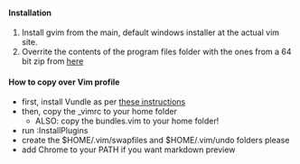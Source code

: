 #### Installation
1) Install gvim from the main, default windows installer at the actual vim site.
2) Overrite the contents of the program files folder with the ones from a 64 bit zip from [here](
https://bitbucket.org/Alexander-Shukaev/vim-for-windows )

#### How to copy over Vim profile

- first, install Vundle as per [these instructions](https://github.com/VundleVim/Vundle.vim/wiki/Vundle-for-Windows)
- then, copy the _vimrc to your home folder
    - ALSO: copy the bundles.vim to your home folder!
- run :InstallPlugins
- create the $HOME/.vim/swapfiles and $HOME/.vim/undo folders please
- add Chrome to your PATH if you want markdown preview 

